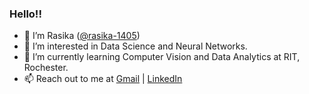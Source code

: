 ### Hello!!

- 👋 I’m Rasika (<a href="https://github.com/rasika-1405">@rasika-1405</a>)
- 👀 I’m interested in Data Science and Neural Networks.
- 🌱 I’m currently learning Computer Vision and Data Analytics at RIT, Rochester.
- 📫 Reach out to me at <a href="mailto:rasika.sasturkar14@gmail.com">Gmail</a> | <a href="https://www.linkedin.com/in/rasika-sasturkar">LinkedIn</a>

<!-- - 💞️ I’m looking to collaborate on ... -->


<!---
rasika-1405/rasika-1405 is a ✨ special ✨ repository because its `README.md` (this file) appears on your GitHub profile.
You can click the Preview link to take a look at your changes.
--->
